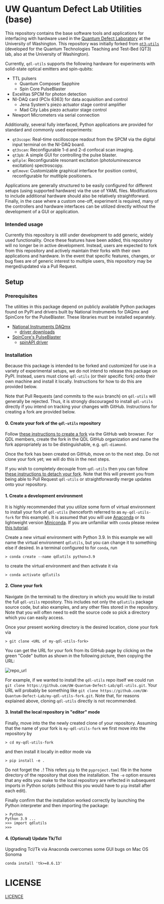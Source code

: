 # UW Quantum Defect Lab Utilities (base)
This repository contains the base software tools and applications for interfacing
with hardware used in the [Quantum Defect Laboratory](https://sites.google.com/uw.edu/optospintronics-lab/home) 
at the University of Washington.
This repository was initially forked from [`qt3-utils`](https://github.com/qt3uw/qt3-utils) 
(developed for the Quantum Technologies Teaching and Test-Bed (QT3) lab,
also at the University of Washington).

Currently, `qdl-utils` supports the following hardware for experiments with 
solid-state optical emitters and spin-qubits:

* TTL pulsers
  * Quantum Composer Sapphire
  * Spin Core PulseBlaster
* Excelitas SPCM for photon detection
* NI-DAQ card (PCIx 6363) for data acquisition and control
  * Jena System's piezo actuator stage control amplifier
  * Mad City Labs piezo actuator stage control
* Newport Micrometers via serial connection

Additionally, several fully interfaced, Python applications are provided for 
standard and commonly used experiments:

* `qt3scope`: Real-time oscilloscope readout from the SPCM via the digital input 
  terminal on the NI-DAQ board.
* `qt3scan`: Reconfigurable 1-d and 2-d confocal scan imaging.
* `qt3pb`: A simple GUI for controlling the pulse blaster.
* `qdlple`: Reconfigurable resonant excitation (photoluminescence excitation)
  spectroscopy. 
* `qdlmove`: Customizable graphical interface for position control, reconfigurable 
  for mutltiple positioners.
  

Applications are generally structured to be easily configured for different
setups (using supported hardware) via the use of YAML files.
Modifications to include additional hardware should also be relatively straightforward.
Finally, in the case where a custom one-off, experiment is required, many of the controllers 
and hardware interfaces can be utilized directly without the development of a GUI
or application.

### Intended usage
Currently this repository is still under development to add generic, widely used
functionality.
Once these features have been added, this repository will no longer be in active 
development.
Instead, users are expected to fork from this repository and actively maintain their forks
with their own applications and hardware.
In the event that specific features, changes, or bug fixes are of generic interest to multiple 
users, this repository may be merged/updated via a Pull Request.


## Setup

### Prerequisites

The utilities in this package depend on publicly available Python packages found
on PyPI and drivers built by National Instruments for DAQmx and
SpinCore for the PulseBlaster. These libraries must be installed separately.

* [National Instruments DAQmx](https://nidaqmx-python.readthedocs.io/en/latest/)
  * [driver downloads](http://www.ni.com/downloads/)
* [SpinCore's PulseBlaster](https://www.spincore.com/pulseblaster.html)
  * [spinAPI driver](http://www.spincore.com/support/spinapi/)

### Installation

Because this package is intended to be forked and customized for use in a
variety of experimental setups, we do not intend to release this package on PyPI.
Instead, users must clone `qdl-utils` (or their specific fork) onto their
own machine and install it locally.
Instructions for how to do this are provided below.

Note that Pull Requests (and commits to the `main` branch) on `qdl-utils` 
will generally be rejected.
Thus, it is strongly discouraged to install `qdl-utils` directly if you 
intend on tracking your changes with GitHub.
Instructions for creating a fork are provided below.


#### 0. Create your fork of the `qdl-utils` repository

Follow [these instructions to create a fork](https://docs.github.com/en/pull-requests/collaborating-with-pull-requests/working-with-forks/fork-a-repo) 
via the GitHub web browser.
For QDL members, create the fork in the QDL GitHub organization and name the fork 
appropriately as to be distinguishable, e.g. `qdl-diamond`.

Once the fork has been created on GitHub, move on to the next step.
Do not clone your fork yet; we will do this in the next steps.

If you wish to completely decouple from `qdl-utils` then you can follow [these
instructions to detach your fork](https://docs.github.com/en/pull-requests/collaborating-with-pull-requests/working-with-forks/detaching-a-fork).
Note that this will prevent you from being able to Pull Request `qdl-utils` or
straightforwardly merge updates onto your repository.

#### 1. Create a development environment 

It is highly recommended that you utilize some form of virtual environment to
install your fork of `qdl-utils` (henceforth referred to as `my-qdl-utils-fork` for
this example).
It is assumed that you will use [Anaconda](https://docs.anaconda.com/anaconda/install/)
or its lightweight version [Miniconda](https://docs.anaconda.com/miniconda/).
If you are unfamiliar with `conda` please review [this tutorial](https://docs.conda.io/projects/conda/en/latest/user-guide/getting-started.html).

Create a new virtual environment with Python 3.9. In this example we will name the
virtual environment `qdlutils`, but you can change it to something else if desired.
In a terminal configured to for `conda`, run

```
> conda create --name qdlutils python=3.9
```

to create the virtual environment and then activate it via

```
> conda activate qdlutils
```


#### 2. Clone your fork

Navigate (in the terminal) to the directory in which you would like to install
the full `qdl-utils` repository.
This includes not only the `qdlutils` package source code, but also examples, 
and any other files stored in the repository.
Note that you will often need to edit the source code so pick a directory which
you can easily access.

Once your present working directory is the desired location, clone your fork via

```
> git clone <URL of my-qdl-utils-fork>
```

You can get the URL for your fork from its GitHub page by clicking on the green 
"Code" button as shown in the following picture, then copying the URL:

![repo_url](https://github.com/user-attachments/assets/0396ff47-59e1-47fa-a7d9-053b81d58298)

For example, if we wanted to install the `qdl-utils` repo itself we could run
`git clone https://github.com/UW-Quantum-Defect-Lab/qdl-utils.git`.
Your URL will probably be something like `git clone https://github.com/UW-Quantum-Defect-Lab/my-qdl-utils-fork.git`.
Note that, for reasons explained above, cloning `qdl-utils` directly is not
recommended.


#### 3. Install the local repository in "editor" mode

Finally, move into the the newly created clone of your repository.
Assuming that the name of your fork is `my-qdl-utils-fork` we first move into 
the repository by

```
> cd my-qdl-utils-fork
```

and then install it locally in editor mode via

```
> pip install -e . 
```

Do not forget the `.`! 
This refers `pip` to the `pyproject.toml` file in the home directory
of the repository that does the installation.
The `-e` option ensures that any edits you make to the local repository 
are reflected in subsequent imports in Python scripts (without this you
would have to `pip` install after each edit).


Finally confirm that the installation worked correctly by launching the
Python interpreter and then importing the package:

```
> Python
Python 3.9 ...
>>> import qdlutils
>>>
```

#### 4. (Optional) Update Tk/Tcl

Upgrading Tcl/Tk via Anaconda overcomes some GUI bugs on Mac OS Sonoma

```
conda install 'tk>=8.6.13'
```

# LICENSE

[LICENCE](LICENSE)
